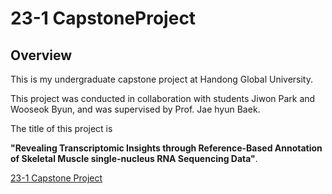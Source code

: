# 23-1 CapstoneProject
## Overview
This is my undergraduate capstone project at Handong Global University.

This project was conducted in collaboration with students Jiwon Park and Wooseok Byun, and was supervised by Prof. Jae hyun Baek.

The title of this project is 

**"Revealing Transcriptomic Insights through Reference-Based Annotation of Skeletal Muscle single-nucleus RNA Sequencing Data"**.

[23-1 Capstone Project](https://leejinu.github.io/23-1-CapstoneProject.io/ppt/Capstone_PPT.pdf)




